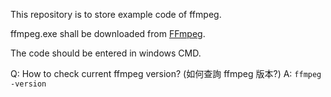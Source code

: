 This repository is to store example code of ffmpeg.

ffmpeg.exe shall be downloaded from [FFmpeg](https://ffmpeg.org/download.html#build-windows).

The code should be entered in windows CMD.

Q: How to check current ffmpeg version? (如何查詢 ffmpeg 版本?)
A: `ffmpeg -version`

